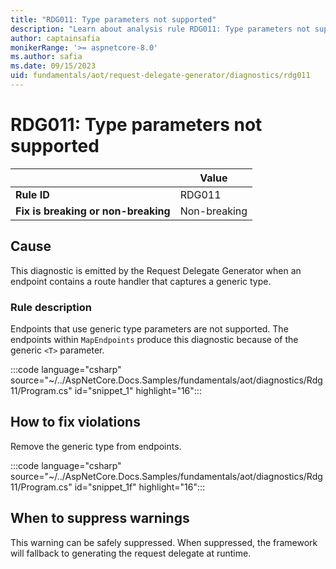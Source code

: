 ```yaml
---
title: "RDG011: Type parameters not supported"
description: "Learn about analysis rule RDG011: Type parameters not supported"
author: captainsafia
monikerRange: '>= aspnetcore-8.0'
ms.author: safia
ms.date: 09/15/2023
uid: fundamentals/aot/request-delegate-generator/diagnostics/rdg011
---
```

# RDG011: Type parameters not supported

| | Value |
|-|-|
| **Rule ID** |RDG011|
| **Fix is breaking or non-breaking** |Non-breaking|

## Cause

This diagnostic is emitted by the Request Delegate Generator when an endpoint contains a route handler that captures a generic type.

### Rule description

Endpoints that use generic type parameters are not supported. The endpoints within `MapEndpoints`  produce this diagnostic because of the generic `<T>` parameter.

:::code language="csharp" source="~/../AspNetCore.Docs.Samples/fundamentals/aot/diagnostics/Rdg11/Program.cs" id="snippet_1" highlight="16":::

## How to fix violations

Remove the generic type from endpoints.

:::code language="csharp" source="~/../AspNetCore.Docs.Samples/fundamentals/aot/diagnostics/Rdg11/Program.cs" id="snippet_1f" highlight="16":::

## When to suppress warnings

This warning can be safely suppressed. When suppressed, the framework will fallback to generating the request delegate at runtime.
